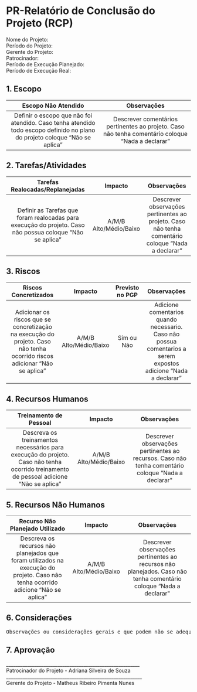 # PR-Relatório de Conclusão do Projeto (RCP)

Nome do Projeto:  
Período do Projeto:  
Gerente do Projeto:  
Patrocinador:  
Período de Execução Planejado:  
Período de Execução Real:  

## 1. Escopo

| Escopo Não Atendido | Observações |
|:-------------------:|:-----------:|
| Definir o escopo que não foi atendido. Caso tenha atendido todo escopo definido no plano do projeto coloque “Não se aplica” | Descrever comentários pertinentes ao projeto. Caso não tenha comentário coloque “Nada a declarar” |

## 2. Tarefas/Atividades

| Tarefas Realocadas/Replanejadas | Impacto | Observações |
|:-------------------------------:|:-------:|:-----------:|
| Definir as Tarefas que foram realocadas para execução do projeto. Caso não possua coloque “Não se aplica” | A/M/B Alto/Médio/Baixo | Descrever observações pertinentes ao projeto. Caso não tenha comentário coloque “Nada a declarar” |

## 3. Riscos

| Riscos Concretizados | Impacto | Previsto no PGP | Observações |
|:--------------------:|:-------:|:---------------:|:-----------:|
| Adicionar os riscos que se concretização na execução do projeto. Caso não tenha ocorrido riscos adicionar “Não se aplica” | A/M/B Alto/Médio/Baixo | Sim ou Não | Adicione comentarios quando necessario. Caso não possua comentarios a serem expostos adicione “Nada a declarar” |

## 4. Recursos Humanos

| Treinamento de Pessoal | Impacto | Observações |
|:----------------------:|:-------:|:-----------:|
| Descreva os treinamentos necessários para execução do projeto. Caso não tenha ocorrido treinamento de pessoal adicione “Não se aplica” | A/M/B Alto/Médio/Baixo | Descrever observações pertinentes ao recursos. Caso não tenha comentário coloque “Nada a declarar" |

## 5. Recursos Não Humanos

| Recurso Não Planejado Utilizado | Impacto | Observações |
|:-------------------------------:|:-------:|:-----------:|
| Descreva os recursos não planejados que foram utilizados na execução do projeto. Caso não tenha ocorrido adicione “Não se aplica” | A/M/B Alto/Médio/Baixo | Descrever observações pertinentes ao recursos não planejados. Caso não tenha comentário coloque “Nada a declarar" | 

## 6. Considerações

<pre>
Observações ou considerações gerais e que podem não se adequar a nehuma seção anterior.
</pre>

## 7. Aprovação

<dl>
  <dt>_________________________________________________________</dt>
  <dt>Patrocinador do Projeto - Adriana Silveira de Souza</dt>

  <dt>__________________________________________________________</dt>
  <dt>Gerente do Projeto - Matheus Ribeiro Pimenta Nunes</dt>
</dl>
<dl>
